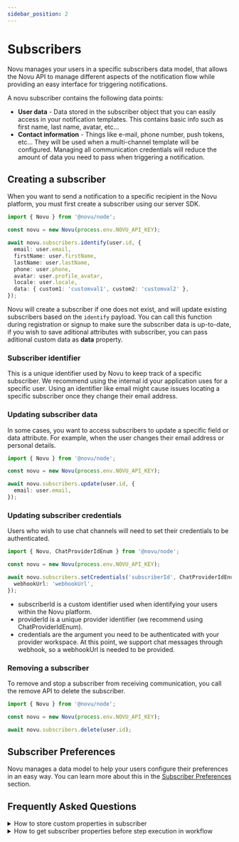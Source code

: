 ```yaml
---
sidebar_position: 2
---
```


# Subscribers

Novu manages your users in a specific subscribers data model, that allows the Novu API to manage different aspects of the notification flow while providing an easy interface for triggering notifications.

A novu subscriber contains the following data points:

- **User data** - Data stored in the subscriber object that you can easily access in your notification templates. This contains basic info such as first name, last name, avatar, etc...
- **Contact information** - Things like e-mail, phone number, push tokens, etc... They will be used when a multi-channel template will be configured. Managing all communication credentials will reduce the amount of data you need to pass when triggering a notification.

## Creating a subscriber

When you want to send a notification to a specific recipient in the Novu platform, you must first create a subscriber using our server SDK.

```typescript
import { Novu } from '@novu/node';

const novu = new Novu(process.env.NOVU_API_KEY);

await novu.subscribers.identify(user.id, {
  email: user.email,
  firstName: user.firstName,
  lastName: user.lastName,
  phone: user.phone,
  avatar: user.profile_avatar,
  locale: user.locale,
  data: { custom1: 'customval1', custom2: 'customval2' },
});
```

Novu will create a subscriber if one does not exist, and will update existing subscribers based on the `identify` payload. You can call this function during registration or signup to make sure the subscriber data is up-to-date, if you wish to save aditional attributes with subscriber, you can pass aditional custom data as **data** property.

### Subscriber identifier

This is a unique identifier used by Novu to keep track of a specific subscriber. We recommend using the internal id your application uses for a specific user.
Using an identifier like email might cause issues locating a specific subscriber once they change their email address.

### Updating subscriber data

In some cases, you want to access subscribers to update a specific field or data attribute. For example, when the user changes their email address or personal details.

```typescript
import { Novu } from '@novu/node';

const novu = new Novu(process.env.NOVU_API_KEY);

await novu.subscribers.update(user.id, {
  email: user.email,
});
```

### Updating subscriber credentials

Users who wish to use chat channels will need to set their credentials to be authenticated.

```typescript
import { Novu, ChatProviderIdEnum } from '@novu/node';

const novu = new Novu(process.env.NOVU_API_KEY);

await novu.subscribers.setCredentials('subscriberId', ChatProviderIdEnum.Slack, {
  webhookUrl: 'webhookUrl',
});
```

- subscriberId is a custom identifier used when identifying your users within the Novu platform.
- providerId is a unique provider identifier (we recommend using ChatProviderIdEnum).
- credentials are the argument you need to be authenticated with your provider workspace. At this point, we support chat messages through webhook, so a webhookUrl is needed to be provided.

### Removing a subscriber

To remove and stop a subscriber from receiving communication, you call the remove API to delete the subscriber.

```typescript
import { Novu } from '@novu/node';

const novu = new Novu(process.env.NOVU_API_KEY);

await novu.subscribers.delete(user.id);
```

## Subscriber Preferences

Novu manages a data model to help your users configure their preferences in an easy way. You can learn more about this in the [Subscriber Preferences](/platform/preferences) section.

## Frequently Asked Questions

<details>
  <summary>How to store custom properties in subscriber</summary>
  <p>Subscribers have fixed schema. Storing custom properties is not supported but here is a work around, you can store that property in your database and send those values in payload option of trigger using variables. Read more about variables <a href="./workflows#variable-usage"> here </a>.</p>
</details>

<details>
  <summary>How to get subscriber properties before step execution in workflow</summary>
  <p>Workflow has access to all existing properties of subscriber as well as payload variables. So no extra steps are needed</p>
</details>
